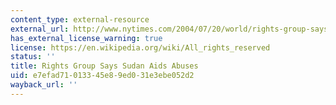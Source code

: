 ```yaml
---
content_type: external-resource
external_url: http://www.nytimes.com/2004/07/20/world/rights-group-says-sudan-aids-abuses.html
has_external_license_warning: true
license: https://en.wikipedia.org/wiki/All_rights_reserved
status: ''
title: Rights Group Says Sudan Aids Abuses
uid: e7efad71-0133-45e8-9ed0-31e3ebe052d2
wayback_url: ''
---
```

